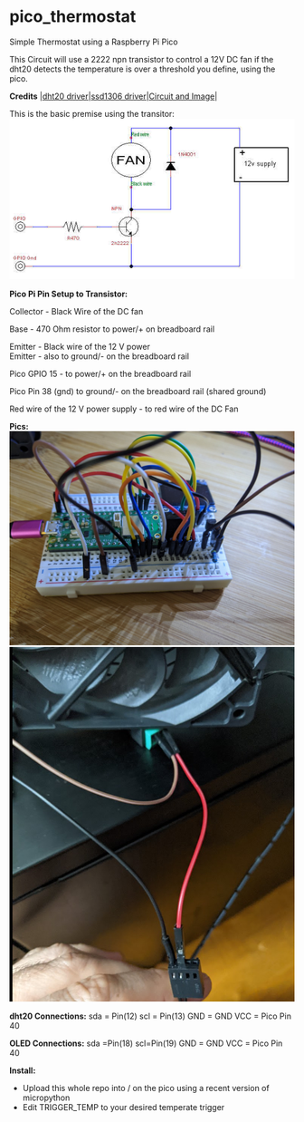 # pico_thermostat
Simple Thermostat using a Raspberry Pi Pico

This Circuit will use a 2222 npn transistor to control a 12V DC fan if the dht20 detects the temperature is over a threshold you define, using the pico.

**Credits**
|[dht20 driver](https://github.com/flrrth/pico-dht20)|[ssd1306  driver](https://github.com/stlehmann/micropython-ssd1306/blob/master/ssd1306.py)|[Circuit and Image](https://forums.raspberrypi.com/viewtopic.php?t=219897&sid=7d5c8cef37829fa4a5cbb0610ec2d0c3)|

This is the basic premise using the transitor:
![Basic Circuit using a transistor](images/tc.jpg)

**Pico Pi Pin Setup to Transistor:**

Collector - Black Wire of the DC fan 
 
Base      - 470 Ohm resistor to power/+ on  breadboard rail 
 
Emitter   - Black wire of the 12 V power  
Emitter   - also to ground/- on the breadboard rail  

Pico GPIO 15   - to power/+ on the  breadboard rail  

Pico Pin 38 (gnd) to ground/- on the breadboard rail (shared ground)  

Red wire of the 12 V power supply - to red  wire of the DC Fan  

**Pics:**
![Pico All Connected](images/pico.jpg)
![Fan and Power](images/fan.png)

**dht20 Connections:**
sda = Pin(12)
scl = Pin(13)
GND = GND
VCC = Pico Pin 40

**OLED Connections:**
sda =Pin(18)
scl=Pin(19)
GND = GND
VCC = Pico Pin 40


**Install:**
- Upload this whole repo into / on the pico using a recent version of micropython
- Edit TRIGGER_TEMP to your desired temperate trigger

